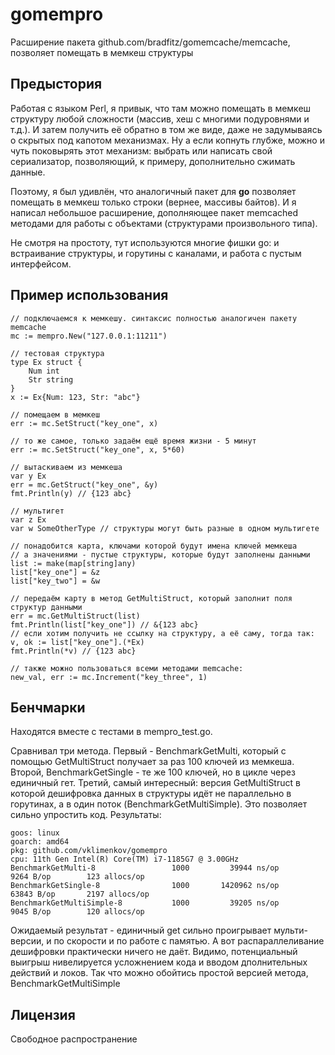 # gomempro
Расширение пакета github.com/bradfitz/gomemcache/memcache, позволяет помещать в мемкеш структуры
## Предыстория
Работая с языком Perl, я привык, что там можно помещать в мемкеш структуру любой сложности (массив, хеш с многими подуровнями и т.д.). И затем получить её обратно в том же виде, даже не задумываясь о скрытых под капотом механизмах. Ну а если копнуть глубже, можно и чуть поковырять этот механизм: выбрать или  написать свой сериализатор, позволяющий, к примеру, дополнительно сжимать данные.

Поэтому, я был удивлён, что аналогичный пакет для **go** позволяет помещать в мемкеш только строки (вернее, массивы байтов). И я написал небольшое расширение, дополняющее пакет memcached методами для работы с объектами (структурами произвольного типа).

Не смотря на простоту, тут используются многие фишки go: и встраивание структуры, и горутины с каналами, и работа с пустым интерфейсом.
## Пример использования

```
// подключаемся к мемкешу. синтаксис полностью аналогичен пакету memcache
mc := mempro.New("127.0.0.1:11211")

// тестовая структура
type Ex struct {
    Num int
    Str string
}
x := Ex{Num: 123, Str: "abc"}

// помещаем в мемкеш
err := mc.SetStruct("key_one", x)

// то же самое, только задаём ещё время жизни - 5 минут
err := mc.SetStruct("key_one", x, 5*60)

// вытаскиваем из мемкеша
var y Ex
err = mc.GetStruct("key_one", &y)
fmt.Println(y) // {123 abc}

// мультигет
var z Ex
var w SomeOtherType // структуры могут быть разные в одном мультигете

// понадобится карта, ключами которой будут имена ключей мемкеша
// а значениями - пустые структуры, которые будут заполнены данными
list := make(map[string]any)
list["key_one"] = &z
list["key_two"] = &w 

// передаём карту в метод GetMultiStruct, который заполнит поля структур данными
err = mc.GetMultiStruct(list)
fmt.Println(list["key_one"]) // &{123 abc}
// если хотим получить не ссылку на структуру, а её саму, тогда так:
v, ok := list["key_one"].(*Ex)
fmt.Println(*v) // {123 abc}

// также можно пользоваться всеми методами memcache:
new_val, err := mc.Increment("key_three", 1)
 ```
## Бенчмарки
Находятся вместе с тестами в mempro_test.go. 

Сравнивал три метода. Первый - BenchmarkGetMulti, который с помощью GetMultiStruct получает за раз 100 ключей из мемкеша. Второй, BenchmarkGetSingle - те же 100 ключей, но в цикле через единичный гет. Третий, самый интересный: версия GetMultiStruct в которой дешифровка данных в структуры идёт не параллельно в горутинах, а в один поток (BenchmarkGetMultiSimple). Это позволяет сильно упростить код. Результаты:

```
goos: linux
goarch: amd64
pkg: github.com/vklimenkov/gomempro
cpu: 11th Gen Intel(R) Core(TM) i7-1185G7 @ 3.00GHz
BenchmarkGetMulti-8                 1000         39944 ns/op        9264 B/op        123 allocs/op
BenchmarkGetSingle-8                1000       1420962 ns/op       63843 B/op       2197 allocs/op
BenchmarkGetMultiSimple-8           1000         39205 ns/op        9045 B/op        120 allocs/op
```

Ожидаемый результат - единичный get сильно проигрывает мульти-версии, и по скорости и по работе с памятью. А вот распараллеливание дешифровки практически ничего не даёт. Видимо, потенциальный выигрыш нивелируется усложнением кода и вводом дполнительных действий и локов. Так что можно обойтись простой версией метода, BenchmarkGetMultiSimple

## Лицензия
Свободное распространение
